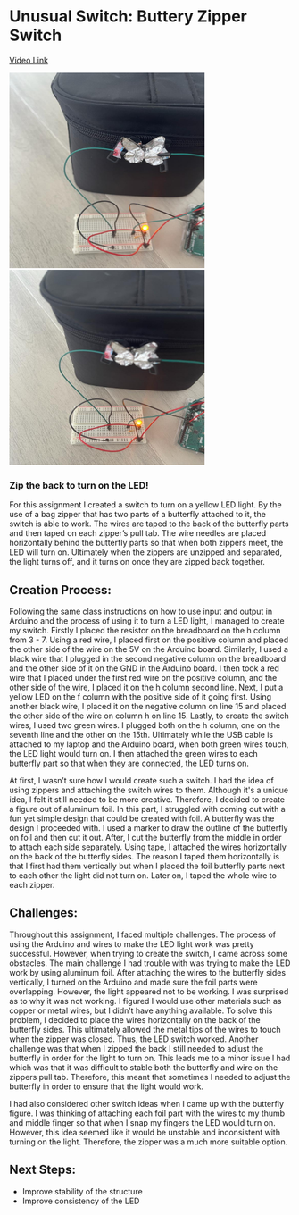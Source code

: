 
# Unusual Switch: Buttery Zipper Switch

[Video Link](https://vimeo.com/692769130)

<img src= "https://github.com/FatemaAlhameli/Intro-to-IM-/blob/main/switch%201.jpg" width = "350" height = "350">            <img src= "https://github.com/FatemaAlhameli/Intro-to-IM-/blob/main/switch%202.jpg" width = "350" height = "350">

### Zip the back to turn on the LED!
For this assignment I created a switch to turn on a yellow LED light. By the use of a bag zipper that has two parts of a butterfly attached to it, the switch is able to work. The wires are taped to the back of the butterfly parts and then taped on each zipper’s pull tab. The wire needles are placed horizontally behind the butterfly parts so that when both zippers meet, the LED will turn on. Ultimately when the zippers are unzipped and separated, the light turns off, and it turns on once they are zipped back together. 

## Creation Process:
Following the same class instructions on how to use input and output in Arduino and the process of using it to turn a LED light, I managed to create my switch. Firstly I placed the resistor on the breadboard on the h column from 3 - 7. Using a red wire, I placed first on the positive column and placed the other side of the wire on the 5V on the Arduino board. Similarly, I used a black wire that I plugged in the second negative column on the breadboard and the other side of it on the GND in the Arduino board. I then took a red wire that I placed under the first red wire on the positive column, and the other side of the wire, I placed it on the h column second line. Next, I put a yellow LED on the f column with the positive side of it going first. Using another black wire, I placed it on the negative column on line 15 and placed the other side of the wire on column h on line 15. Lastly, to create the switch wires, I used two green wires. I plugged both on the h column, one on the seventh line and the other on the 15th. Ultimately while the USB cable is attached to my laptop and the Arduino board, when both green wires touch, the LED light would turn on. I then attached the green wires to each butterfly part so that when they are connected, the LED turns on. 

At first, I wasn’t sure how I would create such a switch. I had the idea of using zippers and attaching the switch wires to them. Although it's a unique idea, I felt it still needed to be more creative. Therefore, I decided to create a figure out of aluminum foil. In this part, I struggled with coming out with a fun yet simple design that could be created with foil. A butterfly was the design I proceeded with. I used a marker to draw the outline of the butterfly on foil and then cut it out. After, I cut the butterfly from the middle in order to attach each side separately. Using tape, I attached the wires horizontally on the back of the butterfly sides. The reason I taped them horizontally is that I first had them vertically but when I placed the foil butterfly parts next to each other the light did not turn on. Later on, I taped the whole wire to each zipper. 

## Challenges:
Throughout this assignment, I faced multiple challenges. The process of using the Arduino and wires to make the LED light work was pretty successful. However, when trying to create the switch, I came across some obstacles. The main challenge I had trouble with was trying to make the LED work by using aluminum foil. After attaching the wires to the butterfly sides vertically, I turned on the Arduino and made sure the foil parts were overlapping. However, the light appeared not to be working. I was surprised as to why it was not working. I figured I would use other materials such as copper or metal wires, but I didn’t have anything available. To solve this problem, I decided to place the wires horizontally on the back of the butterfly sides. This ultimately allowed the metal tips of the wires to touch when the zipper was closed. Thus, the LED switch worked. Another challenge was that when I zipped the back I still needed to adjust the butterfly in order for the light to turn on. This leads me to a minor issue I had which was that it was difficult to stable both the butterfly and wire on the zippers pull tab. Therefore, this meant that sometimes I needed to adjust the butterfly in order to ensure that the light would work. 

I had also considered other switch ideas when I came up with the butterfly figure. I was thinking of attaching each foil part with the wires to my thumb and middle finger so that when I snap my fingers the LED would turn on. However, this idea seemed like it would be unstable and inconsistent with turning on the light. Therefore, the zipper was a much more suitable option.

## Next Steps: 
* Improve stability of the structure
* Improve consistency of the LED
